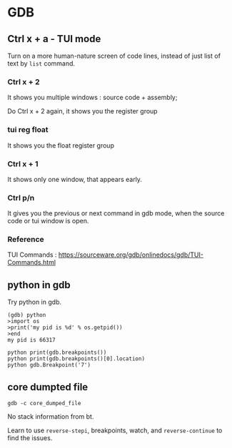# GDB

## Ctrl x + a - TUI mode

Turn on a more human-nature screen of code lines, instead of just list of text by `list` command.

### Ctrl x + 2

It shows you multiple windows : source code + assembly;

Do Ctrl x + 2 again, it shows you the register group

### tui reg float 

It shows you the float register group

### Ctrl x + 1

It shows only one window, that appears early.

### Ctrl p/n

It gives you the previous or next command in gdb mode, when the source code or tui window is open.

### Reference

TUI Commands :
https://sourceware.org/gdb/onlinedocs/gdb/TUI-Commands.html

## python in gdb

Try python in gdb.

```
(gdb) python
>import os
>print('my pid is %d' % os.getpid())
>end
my pid is 66317
```

```
python print(gdb.breakpoints())
python print(gdb.breakpoints()[0].location)
python gdb.Breakpoint('7')
```

## core dumpted file

```
gdb -c core_dumped_file
```

No stack information from bt.

Learn to use `reverse-stepi`, breakpoints, watch, and `reverse-continue` to find the issues.
